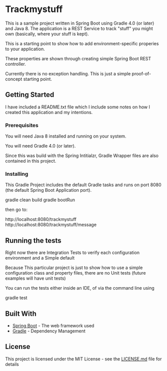 # Trackmystuff

This is a sample project written in Spring Boot using Gradle 4.0 (or later) and Java 8. The application is a REST Service to track "stuff" you might own (basically, where your stuff is kept).

This is a starting point to show how to add environment-specific properies to your application.

These properties are shown through creating simple Spring Boot REST controller.

Currently there is no exception handling. This is just a simple proof-of-concept starting point. 

## Getting Started

I have included a README.txt file which I include some notes on how I created this application and my intentions.

### Prerequisites

You will need Java 8 installed and running on your system.

You will need Gradle 4.0 (or later).

Since this was build with the Spring Intitialzr, Gradle Wrapper files are also contained in this project.

### Installing

This Gradle Project includes the default Gradle tasks and runs on port 8080 (the default Spring Boot Application port).

gradle clean build
gradle bootRun

then go to:

http://localhost:8080/trackmystuff
http://localhost:8080/trackmystuff/message


## Running the tests

Right now there are Integration Tests to verify each configuration environment and a Simple default

Because This particular project is just to show how to use a simple configuration class and property files, there are no Unit tests (future examples will have unit tests)

You can run the tests either inside an IDE, of via the command line using

gradle test

## Built With

* [Spring Boot](https://projects.spring.io/spring-boot/) - The web framework used
* [Gradle](https://maven.apache.org/) - Dependency Management

## License

This project is licensed under the MIT License - see the [LICENSE.md](LICENSE.md) file for details
